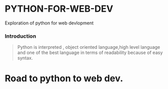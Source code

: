 # PYTHON-FOR-WEB-DEV
Exploration of python for web devlopment

### Introduction
> Python is  interpreted , object oriented language,high level language and one of the best language in terms of readability because of easy syntax.
# Road to python to web dev.
  
